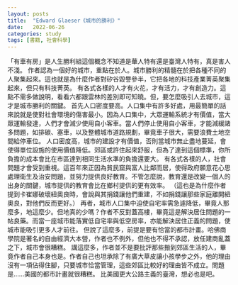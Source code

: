 ```yaml
---
layout: posts
title:  "Edward Glaeser《城市的勝利》"
date:   2022-06-26
categories: study
tags: [書籍, 社會科學]
---
```


「有車有房」是人生勝利組這個概念不知道是華人特有還是臺灣人特有，真是害人不淺。
作者認為一個好的城市，重點在於人。城市勝利的精髓在於把各種不同的人聚集起來。這也就是為什麼作者對矽谷毀譽參半，它把各地的科技產業菁英聚集起來，但只有科技菁英。
有各式各樣的人才有火花，才有活力，才有創造力。這點不需多做說明，看看六都跟雲林的差別即可知曉。但，要怎麼吸引人去城市，這才是城市勝利的關鍵。
首先人口密度要高。人口集中有許多好處，用最簡單的話來說就是使對社會環境的傷害最小。因為人口集中，大眾運輸系統才有價值，當大眾運輸發達，人們才會減少使用自小客車。當人們停止使用自小客車，才能減緩諸多問題，如排碳、塞車，以及整體城市道路規劃，畢竟車子很大，需要浪費土地空間給停車位。
人口密度高，城市的建設才有價值，否則當城市無止盡地蔓延，會使得單位設施的使用價值降低。郊區或許住起來舒服，但為了達到這個標準，你所負擔的成本會比在市區達到相同生活水準的負擔還要大。
有各式各樣的人，社會問題才會受到重視。這百年來正因為貧民窟與富人比鄰而居，使得政府願意花心思處理衛生及治安問題，並努力提供良好教育。不管怎麼說，教育還是改變一個人的出身的關鍵，城市提供的教育會比在鄉村提供的更有效率。
（這也是為什麼作者提到卡崔娜破壞紐奧良時，會說與其捐錢讓他們重建，不如捐錢讓那些家庭離開紐奧良，對他們反而更好。）
再者，城市人口集中迫使自宅率需急遽降低，畢竟人那麼多，地這麼少。但地真的少嗎？作者不反對蓋高樓，畢竟這是解決居住問題的一帖良藥。而當一座城市能落實低自宅率與低空房率，亦能解決居住正義的問題，使城市能吸引更多人才前往。
但說了這麼多，前提是要有恰當的都市計畫。哈佛商學院是著名的自由經濟大本營，作者也不例外，但他也不得不承認，放任建商亂蓋之下，城市會很糟糕。
講這麼多，作者並不是要批評那些搬到郊區生活的人，畢竟作者自己本身也是。作者自己也坦承除了有廣大草皮讓小孩學步之外，他的理由沒有一項佔得住腳，只要城市恰當管理，這些郊區比較好的理由皆不成立。問題是……美國的都市計畫就很糟糕。
比美國更大公路主義的臺灣，想必也是吧。